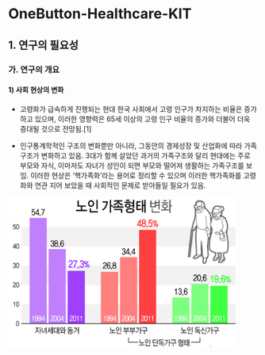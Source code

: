 # OneButton-Healthcare-KIT

## 1. 연구의 필요성
### 가. 연구의 개요
#### 1) 사회 현상의 변화
* 고령화가 급속하게 진행되는 현대 한국 사회에서 고령 인구가 차지하는 비율은 증가하고 있으며, 이러한 영향력은 65세 이상의 고령 인구 비율의 증가와 더불어 더욱 증대될 것으로 전망됨.[1]

* 인구통계학적인 구조의 변화뿐만 아니라, 그동안의 경제성장 및 산업화에 따라 가족구조가 변화하고 있음. 3대가 함께 살았던 과거의 가족구조와 달리 현대에는 주로 부모와 자식, 이마저도 자녀가 성인이 되면 부모와 떨어져 생활하는 가족구조를 보임. 이러한 현상은 ‘핵가족화’라는 용어로 정리할 수 있으며 이러한 핵가족화를 고령화와 연관 지어 보았을 때 사회적인 문제로 받아들일 필요가 있음.

![노인가족형태](./image/image01.png)
